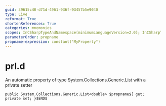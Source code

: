 ```yaml
---
guid: 39615c40-d71d-4961-936f-93457b5e9040
type: Live
reformat: True
shortenReferences: True
categories: mnemonics
scopes: InCSharpTypeAndNamespace(minimumLanguageVersion=2.0); InCSharpTypeMember(minimumLanguageVersion=2.0)
parameterOrder: propname
propname-expression: constant("MyProperty")
---
```


# prl.d

An automatic property of type System.Collections.Generic.List<double> with a private setter

```
public System.Collections.Generic.List<double> $propname${ get; private set; }$END$
```
